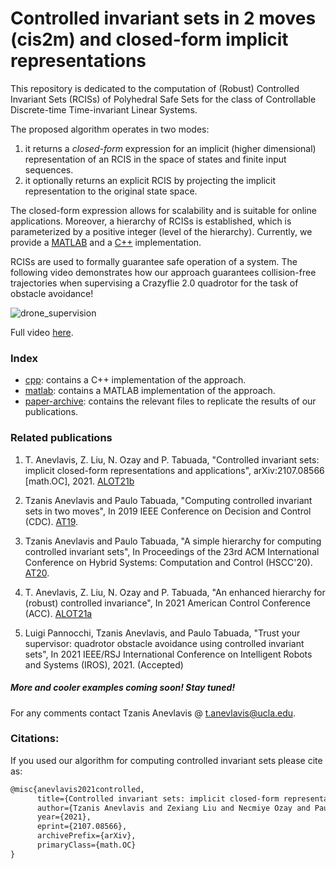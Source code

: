 # Controlled invariant sets in 2 moves (cis2m) and closed-form implicit representations

This repository is dedicated to the computation of (Robust) Controlled Invariant Sets (RCISs) of Polyhedral Safe Sets for the class of Controllable Discrete-time Time-invariant Linear Systems.

The proposed algorithm operates in two modes:
1. it returns a *closed-form* expression for an implicit (higher dimensional) representation of an RCIS in the space of states and finite input sequences.
2. it optionally returns an explicit RCIS by projecting the implicit representation to the original state space.

The closed-form expression allows for scalability and is suitable for online applications. Moreover, a hierarchy of RCISs is established, which is parameterized by a positive integer (level of the hierarchy). Currently, we provide a [MATLAB](./matlab) and a [C++](./cpp) implementation.

RCISs are used to formally guarantee safe operation of a system. The following video demonstrates how our approach guarantees collision-free trajectories when supervising a Crazyflie 2.0 quadrotor for the task of obstacle avoidance!

![drone_supervision](https://user-images.githubusercontent.com/26322321/110282721-d4150700-7f93-11eb-8537-2edab340b7ac.gif)

Full video [here](https://tinyurl.com/drone-supervision-cis).

### Index
* [cpp](./cpp): contains a C++ implementation of the approach.
* [matlab](./matlab): contains a MATLAB implementation of the approach.
* [paper-archive](./paper-archive): contains the relevant files to replicate the results of our publications.

### Related publications
1. T. Anevlavis, Z. Liu, N. Ozay and P. Tabuada,
"Controlled invariant sets: implicit closed-form representations and applications",
arXiv:2107.08566 [math.OC], 2021. [ALOT21b](https://arxiv.org/abs/2107.08566)

2. Tzanis Anevlavis and Paulo Tabuada,
"Computing controlled invariant sets in two moves",
In 2019 IEEE Conference on Decision and Control (CDC). [AT19](https://ieeexplore.ieee.org/document/9029610).

3. Tzanis Anevlavis and Paulo Tabuada,
"A simple hierarchy for computing controlled invariant sets",
In Proceedings of the 23rd ACM International Conference on Hybrid Systems: Computation and Control (HSCC'20). [AT20](https://dl.acm.org/doi/abs/10.1145/3365365.3382205).

4. T. Anevlavis, Z. Liu, N. Ozay and P. Tabuada,
"An enhanced hierarchy for (robust) controlled invariance",
In 2021 American Control Conference (ACC). [ALOT21a](https://ieeexplore.ieee.org/document/9483217)

5. Luigi Pannocchi, Tzanis Anevlavis, and Paulo Tabuada,
"Trust your supervisor: quadrotor obstacle avoidance using controlled invariant sets",
In 2021 IEEE/RSJ International Conference on Intelligent Robots and Systems (IROS), 2021. (Accepted)

#####  More and cooler examples coming soon! Stay tuned!

For any comments contact Tzanis Anevlavis @ t.anevlavis@ucla.edu.

### Citations:
If you used our algorithm for computing controlled invariant sets please cite as:
```latex
@misc{anevlavis2021controlled,
      title={Controlled invariant sets: implicit closed-form representations and applications},
      author={Tzanis Anevlavis and Zexiang Liu and Necmiye Ozay and Paulo Tabuada},
      year={2021},
      eprint={2107.08566},
      archivePrefix={arXiv},
      primaryClass={math.OC}
}
```